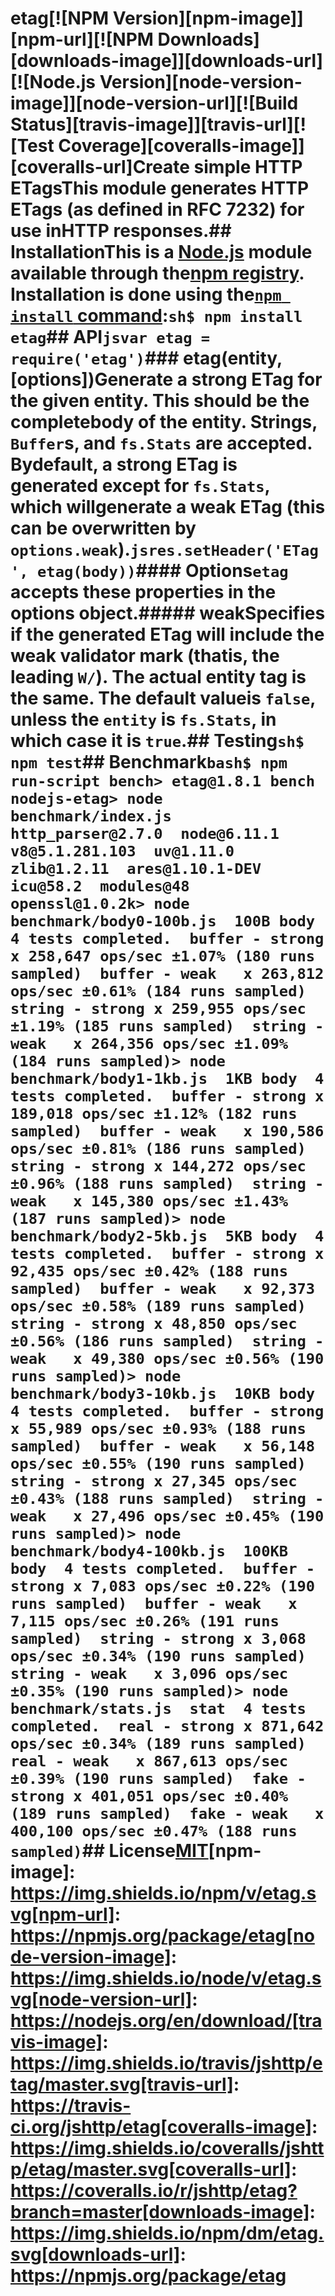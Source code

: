 # etag[![NPM Version][npm-image]][npm-url][![NPM Downloads][downloads-image]][downloads-url][![Node.js Version][node-version-image]][node-version-url][![Build Status][travis-image]][travis-url][![Test Coverage][coveralls-image]][coveralls-url]Create simple HTTP ETagsThis module generates HTTP ETags (as defined in RFC 7232) for use inHTTP responses.## InstallationThis is a [Node.js](https://nodejs.org/en/) module available through the[npm registry](https://www.npmjs.com/). Installation is done using the[`npm install` command](https://docs.npmjs.com/getting-started/installing-npm-packages-locally):```sh$ npm install etag```## API<!-- eslint-disable no-unused-vars -->```jsvar etag = require('etag')```### etag(entity, [options])Generate a strong ETag for the given entity. This should be the completebody of the entity. Strings, `Buffer`s, and `fs.Stats` are accepted. Bydefault, a strong ETag is generated except for `fs.Stats`, which willgenerate a weak ETag (this can be overwritten by `options.weak`).<!-- eslint-disable no-undef -->```jsres.setHeader('ETag', etag(body))```#### Options`etag` accepts these properties in the options object.##### weakSpecifies if the generated ETag will include the weak validator mark (thatis, the leading `W/`). The actual entity tag is the same. The default valueis `false`, unless the `entity` is `fs.Stats`, in which case it is `true`.## Testing```sh$ npm test```## Benchmark```bash$ npm run-script bench> etag@1.8.1 bench nodejs-etag> node benchmark/index.js  http_parser@2.7.0  node@6.11.1  v8@5.1.281.103  uv@1.11.0  zlib@1.2.11  ares@1.10.1-DEV  icu@58.2  modules@48  openssl@1.0.2k> node benchmark/body0-100b.js  100B body  4 tests completed.  buffer - strong x 258,647 ops/sec ±1.07% (180 runs sampled)  buffer - weak   x 263,812 ops/sec ±0.61% (184 runs sampled)  string - strong x 259,955 ops/sec ±1.19% (185 runs sampled)  string - weak   x 264,356 ops/sec ±1.09% (184 runs sampled)> node benchmark/body1-1kb.js  1KB body  4 tests completed.  buffer - strong x 189,018 ops/sec ±1.12% (182 runs sampled)  buffer - weak   x 190,586 ops/sec ±0.81% (186 runs sampled)  string - strong x 144,272 ops/sec ±0.96% (188 runs sampled)  string - weak   x 145,380 ops/sec ±1.43% (187 runs sampled)> node benchmark/body2-5kb.js  5KB body  4 tests completed.  buffer - strong x 92,435 ops/sec ±0.42% (188 runs sampled)  buffer - weak   x 92,373 ops/sec ±0.58% (189 runs sampled)  string - strong x 48,850 ops/sec ±0.56% (186 runs sampled)  string - weak   x 49,380 ops/sec ±0.56% (190 runs sampled)> node benchmark/body3-10kb.js  10KB body  4 tests completed.  buffer - strong x 55,989 ops/sec ±0.93% (188 runs sampled)  buffer - weak   x 56,148 ops/sec ±0.55% (190 runs sampled)  string - strong x 27,345 ops/sec ±0.43% (188 runs sampled)  string - weak   x 27,496 ops/sec ±0.45% (190 runs sampled)> node benchmark/body4-100kb.js  100KB body  4 tests completed.  buffer - strong x 7,083 ops/sec ±0.22% (190 runs sampled)  buffer - weak   x 7,115 ops/sec ±0.26% (191 runs sampled)  string - strong x 3,068 ops/sec ±0.34% (190 runs sampled)  string - weak   x 3,096 ops/sec ±0.35% (190 runs sampled)> node benchmark/stats.js  stat  4 tests completed.  real - strong x 871,642 ops/sec ±0.34% (189 runs sampled)  real - weak   x 867,613 ops/sec ±0.39% (190 runs sampled)  fake - strong x 401,051 ops/sec ±0.40% (189 runs sampled)  fake - weak   x 400,100 ops/sec ±0.47% (188 runs sampled)```## License[MIT](LICENSE)[npm-image]: https://img.shields.io/npm/v/etag.svg[npm-url]: https://npmjs.org/package/etag[node-version-image]: https://img.shields.io/node/v/etag.svg[node-version-url]: https://nodejs.org/en/download/[travis-image]: https://img.shields.io/travis/jshttp/etag/master.svg[travis-url]: https://travis-ci.org/jshttp/etag[coveralls-image]: https://img.shields.io/coveralls/jshttp/etag/master.svg[coveralls-url]: https://coveralls.io/r/jshttp/etag?branch=master[downloads-image]: https://img.shields.io/npm/dm/etag.svg[downloads-url]: https://npmjs.org/package/etag
